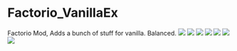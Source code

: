 # Factorio_VanillaEx
Factorio Mod, Adds a bunch of stuff for vanilla. Balanced.
![](https://github.com/bloc97/Factorio_VanillaEx/blob/master/resources/PowerComparison.png)
![](https://github.com/bloc97/Factorio_VanillaEx/blob/master/resources/PowerSources.png)
![](https://github.com/bloc97/Factorio_VanillaEx/blob/master/resources/PowerStorage.png)
![](https://github.com/bloc97/Factorio_VanillaEx/blob/master/resources/Production.png)
![](https://github.com/bloc97/Factorio_VanillaEx/blob/master/resources/Vehicles.png)
![](https://github.com/bloc97/Factorio_VanillaEx/blob/master/resources/Walls.png)
![](https://github.com/bloc97/Factorio_VanillaEx/blob/master/resources/Weapons.png)
